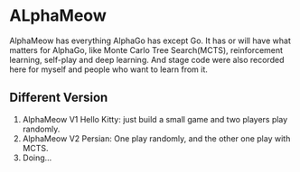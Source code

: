 # ALphaMeow

AlphaMeow has everything AlphaGo has except Go.
It has or will have what matters for AlphaGo, like Monte Carlo Tree Search(MCTS), reinforcement learning, self-play and deep learning.
And stage code were also recorded here for myself and people who want to learn from it.

## Different Version
1. AlphaMeow V1 Hello Kitty: just build a small game and two players play randomly.
2. AlphaMeow V2 Persian: One play randomly, and the other one play with MCTS.
3. Doing...